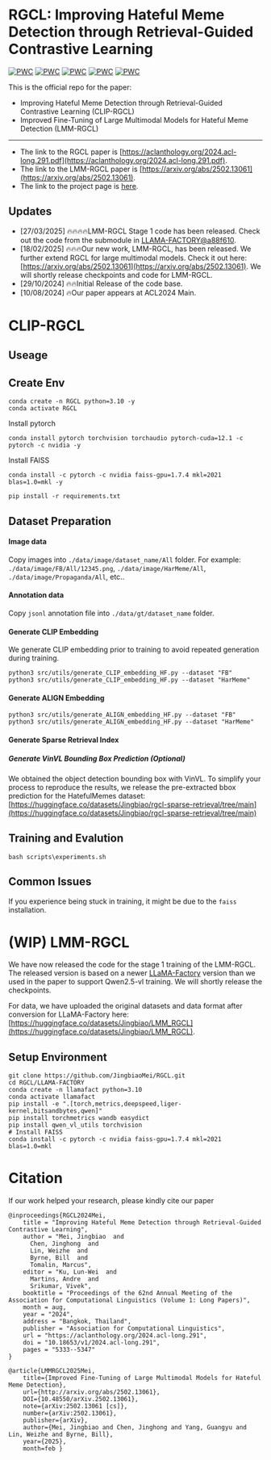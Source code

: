 # RGCL: Improving Hateful Meme Detection through Retrieval-Guided Contrastive Learning


[![PWC](https://img.shields.io/endpoint.svg?url=https://paperswithcode.com/badge/improved-fine-tuning-of-large-multimodal-1/hateful-meme-classification-on-harm-p)](https://paperswithcode.com/sota/hateful-meme-classification-on-harm-p?p=improved-fine-tuning-of-large-multimodal-1)
[![PWC](https://img.shields.io/endpoint.svg?url=https://paperswithcode.com/badge/improved-fine-tuning-of-large-multimodal-1/meme-classification-on-multioff)](https://paperswithcode.com/sota/meme-classification-on-multioff?p=improved-fine-tuning-of-large-multimodal-1)
[![PWC](https://img.shields.io/endpoint.svg?url=https://paperswithcode.com/badge/improved-fine-tuning-of-large-multimodal-1/hateful-meme-classification-on-pridemm)](https://paperswithcode.com/sota/hateful-meme-classification-on-pridemm?p=improved-fine-tuning-of-large-multimodal-1)
[![PWC](https://img.shields.io/endpoint.svg?url=https://paperswithcode.com/badge/improved-fine-tuning-of-large-multimodal-1/meme-classification-on-hateful-memes)](https://paperswithcode.com/sota/meme-classification-on-hateful-memes?p=improved-fine-tuning-of-large-multimodal-1)
[![PWC](https://img.shields.io/endpoint.svg?url=https://paperswithcode.com/badge/improved-fine-tuning-of-large-multimodal-1/hateful-meme-classification-on-harmeme)](https://paperswithcode.com/sota/hateful-meme-classification-on-harmeme?p=improved-fine-tuning-of-large-multimodal-1)


This is the official repo for the paper: 
- Improving Hateful Meme Detection through Retrieval-Guided Contrastive Learning (CLIP-RGCL)
- Improved Fine-Tuning of Large Multimodal Models for Hateful Meme Detection (LMM-RGCL)
----
- The link to the RGCL paper is [https://aclanthology.org/2024.acl-long.291.pdf](https://aclanthology.org/2024.acl-long.291.pdf).
- The link to the LMM-RGCL paper is [https://arxiv.org/abs/2502.13061](https://arxiv.org/abs/2502.13061).
- The link to the project page is [here](https://rgclmm.github.io/).


## Updates
- [27/03/2025] 🔥🔥🔥🔥LMM-RGCL Stage 1 code has been released. Check out the code from the submodule in [LLAMA-FACTORY@a88f610](https://github.com/JingbiaoMei/LLaMA-Factory-LMM-RGCL/tree/a88f610e9fa46d1ef1669c5dbc39ee9008f95c21).
- [18/02/2025] 🔥🔥🔥Our new work, LMM-RGCL, has been released. We further extend RGCL for large multimodal models. Check it out here: [https://arxiv.org/abs/2502.13061](https://arxiv.org/abs/2502.13061). We will shortly release checkpoints and code for LMM-RGCL.
- [29/10/2024] 🔥🔥Initial Release of the code base.
- [10/08/2024] 🔥Our paper appears at ACL2024 Main.


# CLIP-RGCL
Useage
--------------------
## Create Env
```shell
conda create -n RGCL python=3.10 -y
conda activate RGCL
```

Install pytorch
```
conda install pytorch torchvision torchaudio pytorch-cuda=12.1 -c pytorch -c nvidia -y
```

Install FAISS
```
conda install -c pytorch -c nvidia faiss-gpu=1.7.4 mkl=2021 blas=1.0=mkl -y
```

```
pip install -r requirements.txt
```


Dataset Preparation 
--------------------
#### Image data
Copy images into `./data/image/dataset_name/All` folder.
For example: `./data/image/FB/All/12345.png`, `./data/image/HarMeme/All`, `./data/image/Propaganda/All`, etc..
#### Annotation data
Copy `jsonl` annotation file into `./data/gt/dataset_name` folder.

#### Generate CLIP Embedding
We generate CLIP embedding prior to training to avoid repeated generation during training.

```shell
python3 src/utils/generate_CLIP_embedding_HF.py --dataset "FB"
python3 src/utils/generate_CLIP_embedding_HF.py --dataset "HarMeme"

```

#### Generate ALIGN Embedding
```shell
python3 src/utils/generate_ALIGN_embedding_HF.py --dataset "FB"
python3 src/utils/generate_ALIGN_embedding_HF.py --dataset "HarMeme"

```

#### Generate Sparse Retrieval Index
##### Generate VinVL Bounding Box Prediction (Optional)
We obtained the object detection bounding box with VinVL. To simplify your process to reproduce the results, we release the pre-extracted bbox prediction for the HatefulMemes dataset: [https://huggingface.co/datasets/Jingbiao/rgcl-sparse-retrieval/tree/main](https://huggingface.co/datasets/Jingbiao/rgcl-sparse-retrieval/tree/main)  


Training and Evalution 
--------------------
```
bash scripts\experiments.sh
```

## Common Issues
If you experience being stuck in training, it might be due to the `faiss` installation. 




# (WIP) LMM-RGCL 
We have now released the code for the stage 1 training of the LMM-RGCL. The released version is based on a newer [LLaMA-Factory](https://github.com/hiyouga/LLaMA-Factory) version than we used in the paper to support Qwen2.5-vl training. We will shortly release the checkpoints. 

For data, we have uploaded the original datasets and data format after conversion for LLaMA-Factory here: [https://huggingface.co/datasets/Jingbiao/LMM_RGCL](https://huggingface.co/datasets/Jingbiao/LMM_RGCL). 

## Setup Environment 
```
git clone https://github.com/JingbiaoMei/RGCL.git
cd RGCL/LLAMA-FACTORY
conda create -n llamafact python=3.10
conda activate llamafact
pip install -e ".[torch,metrics,deepspeed,liger-kernel,bitsandbytes,qwen]"
pip install torchmetrics wandb easydict
pip install qwen_vl_utils torchvision
# Install FAISS
conda install -c pytorch -c nvidia faiss-gpu=1.7.4 mkl=2021 blas=1.0=mkl
```


# Citation
If our work helped your research, please kindly cite our paper
```
@inproceedings{RGCL2024Mei,
    title = "Improving Hateful Meme Detection through Retrieval-Guided Contrastive Learning",
    author = "Mei, Jingbiao  and
      Chen, Jinghong  and
      Lin, Weizhe  and
      Byrne, Bill  and
      Tomalin, Marcus",
    editor = "Ku, Lun-Wei  and
      Martins, Andre  and
      Srikumar, Vivek",
    booktitle = "Proceedings of the 62nd Annual Meeting of the Association for Computational Linguistics (Volume 1: Long Papers)",
    month = aug,
    year = "2024",
    address = "Bangkok, Thailand",
    publisher = "Association for Computational Linguistics",
    url = "https://aclanthology.org/2024.acl-long.291",
    doi = "10.18653/v1/2024.acl-long.291",
    pages = "5333--5347"
}

@article{LMMRGCL2025Mei,
    title={Improved Fine-Tuning of Large Multimodal Models for Hateful Meme Detection},
    url={http://arxiv.org/abs/2502.13061},
    DOI={10.48550/arXiv.2502.13061},
    note={arXiv:2502.13061 [cs]},
    number={arXiv:2502.13061},
    publisher={arXiv},
    author={Mei, Jingbiao and Chen, Jinghong and Yang, Guangyu and Lin, Weizhe and Byrne, Bill},
    year={2025},
    month=feb }


```
